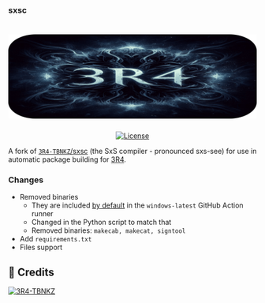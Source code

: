 ### sxsc

<h1 align="center">
  <a href="https://github.com/3R4-TBNKZ" target="_blank"><img src="https://github.com/3R4-TBNKZ/Book-s/blob/main/static/image/preview-banner-v1.png" alt="3R4"></a>
</h1>
  <p align="center">
    <a href="https://github.com/3R4-TBNKZ/SXSC/blob/main/LICENSE"><img alt="License" src="https://camo.githubusercontent.com/dc01adf2c4c257a3392cb942f165ac1100269db653317482514346d11056c10d/68747470733a2f2f696d672e736869656c64732e696f2f6769746875622f6c6963656e73652f61746c61732d6f732f61746c61733f7374796c653d666f722d7468652d6261646765266c6f676f3d67697468756226636f6c6f723d314139314646"></a>
  </p>

A fork of [`3R4-TBNKZ`/sxsc](https://github.com/3R4-TBNKZ/sxsc) (the SxS compiler - pronounced sxs-see) for use in automatic package building for [3R4](https://github.com/3R4-TBNKZ/3R4-OS/actions/runs/13467550418).

### Changes
- Removed binaries
  - They are included [by default](https://github.com/3R4-TBNKZ/SXSC/blob/main/installed-windows-sdks.md) in the `windows-latest` GitHub Action runner
  - Changed in the Python script to match that
  - Removed binaries:  `makecab, makecat, signtool`
- Add `requirements.txt`
- Files support

## 💙 Credits
<a href="https://github.com/3R4-TBNKZ" target="_blank"><img src="https://avatars.githubusercontent.com/u/199518260?v=4&size=64" alt="3R4-TBNKZ"></a>

